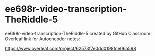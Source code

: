 # ee698r-video-transcription-TheRiddle-5
ee698r-video-transcription-TheRiddle-5 created by GitHub Classroom
Overleaf link for Autoencoder notes:

https://www.overleaf.com/project/62573f7e0dd0198fce06a598
